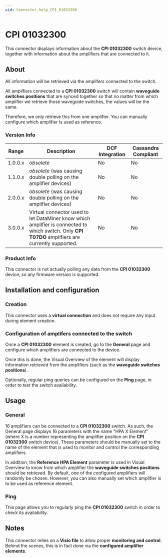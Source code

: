 ```yaml
---
uid: Connector_help_CPI_01032300
---
```


# CPI 01032300

This connector displays information about the **CPI 01032300** switch device, together with information about the amplifiers that are connected to it.

## About

All information will be retrieved via the amplifers connected to the switch.

All amplifiers connected to a **CPI 01032300** switch will contain **waveguide switches positions** that are synced together so that no matter from which amplifier we retrieve those waveguide switches, the values will be the same.

Therefore, we only retrieve this from one amplifier. You can manually configure which amplifier is used as reference.

### Version Info

| **Range** | **Description**                                                                                                                                | **DCF Integration** | **Cassandra Compliant** |
|------------------|------------------------------------------------------------------------------------------------------------------------------------------------|---------------------|-------------------------|
| 1.0.0.x          | *obsolete*                                                                                                                                     | No                  | No                      |
| 1.1.0.x          | *obsolete* (was causing double polling on the amplifier devices)                                                                               | No                  | No                      |
| 2.0.0.x          | *obsolete* (was causing double polling on the amplifier devices)                                                                               | No                  | No                      |
| 3.0.0.x          | Virtual connector used to let DataMiner know which amplifier is connected to which switch. Only **CPI T07DO** amplifiers are currently supported. | No                  | No                      |

### Product Info

This connector is not actually polling any data from the **CPI 01032300** device, so any firmware version is supported.

## Installation and configuration

### Creation

This connector uses a **virtual connection** and does not require any input during element creation.

### Configuration of amplifers connected to the switch

Once a **CPI 01032300** element is created, go to the **General** page and configure which amplifiers are connected to the device.

Once this is done, the Visual Overview of the element will display information retrieved from the amplifiers (such as the **waveguide switches positions**).

Optionally, regular ping queries can be configured on the **Ping** page, in order to test the switch availability.

## Usage

### General

16 amplifiers can be connected to a **CPI 01032300** switch. As such, the General page displays 16 parameters with the name "HPA X Element" (where X is a number representing the amplifier position on the **CPI 01032300** switch device). These parameters should be manually set to the name of the element that is used to monitor and control the corresponding amplifiers.

In addition, the **Reference HPA Element** parameter is used in Visual Overview to know from which amplifier the **waveguide switches positions** should be retrieved. By default, one of the configured amplifiers will randomly be chosen. However, you can also manually set which amplifier is to be used as reference element.

### Ping

This page allows you to regularly ping the **CPI 01032300** switch in order to check its availability.

## Notes

This connector relies on a **Visio file** to allow proper **monitoring and control**. Behind the scenes, this is in fact done via the **configured amplifier elements**.
